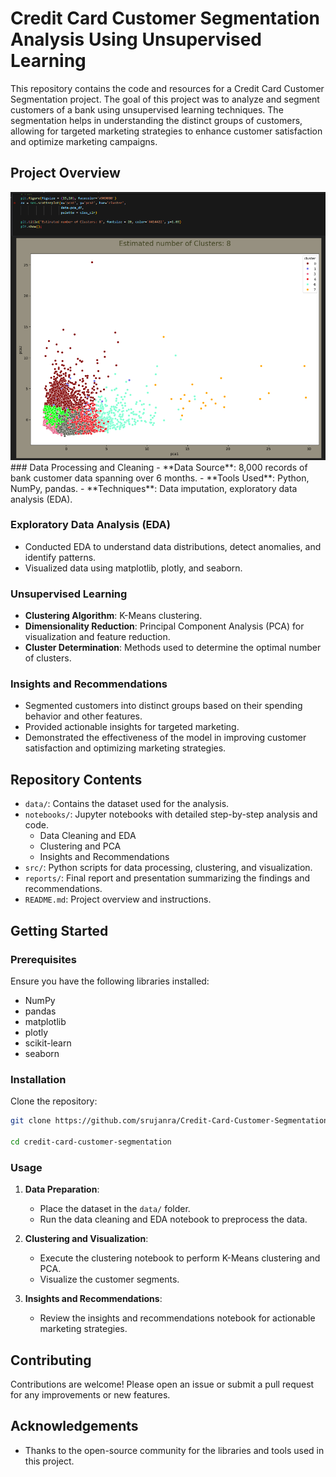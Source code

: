 # Credit Card Customer Segmentation Analysis Using Unsupervised Learning

This repository contains the code and resources for a Credit Card Customer Segmentation project. The goal of this project was to analyze and segment customers of a bank using unsupervised learning techniques. The segmentation helps in understanding the distinct groups of customers, allowing for targeted marketing strategies to enhance customer satisfaction and optimize marketing campaigns.

## Project Overview
<img src="Result.png">
### Data Processing and Cleaning
- **Data Source**: 8,000 records of bank customer data spanning over 6 months.
- **Tools Used**: Python, NumPy, pandas.
- **Techniques**: Data imputation, exploratory data analysis (EDA).

### Exploratory Data Analysis (EDA)
- Conducted EDA to understand data distributions, detect anomalies, and identify patterns.
- Visualized data using matplotlib, plotly, and seaborn.

### Unsupervised Learning
- **Clustering Algorithm**: K-Means clustering.
- **Dimensionality Reduction**: Principal Component Analysis (PCA) for visualization and feature reduction.
- **Cluster Determination**: Methods used to determine the optimal number of clusters.

### Insights and Recommendations
- Segmented customers into distinct groups based on their spending behavior and other features.
- Provided actionable insights for targeted marketing.
- Demonstrated the effectiveness of the model in improving customer satisfaction and optimizing marketing strategies.

## Repository Contents

- `data/`: Contains the dataset used for the analysis.
- `notebooks/`: Jupyter notebooks with detailed step-by-step analysis and code.
  - Data Cleaning and EDA
  - Clustering and PCA
  - Insights and Recommendations
- `src/`: Python scripts for data processing, clustering, and visualization.
- `reports/`: Final report and presentation summarizing the findings and recommendations.
- `README.md`: Project overview and instructions.

## Getting Started

### Prerequisites

Ensure you have the following libraries installed:
- NumPy
- pandas
- matplotlib
- plotly
- scikit-learn
- seaborn

### Installation

Clone the repository:
```bash
git clone https://github.com/srujanra/Credit-Card-Customer-Segmentation-Analysis-Using-Unsupervised-Learning.git

cd credit-card-customer-segmentation
```

### Usage

1. **Data Preparation**:
   - Place the dataset in the `data/` folder.
   - Run the data cleaning and EDA notebook to preprocess the data.

2. **Clustering and Visualization**:
   - Execute the clustering notebook to perform K-Means clustering and PCA.
   - Visualize the customer segments.

3. **Insights and Recommendations**:
   - Review the insights and recommendations notebook for actionable marketing strategies.

## Contributing

Contributions are welcome! Please open an issue or submit a pull request for any improvements or new features.

## Acknowledgements

- Thanks to the open-source community for the libraries and tools used in this project.
